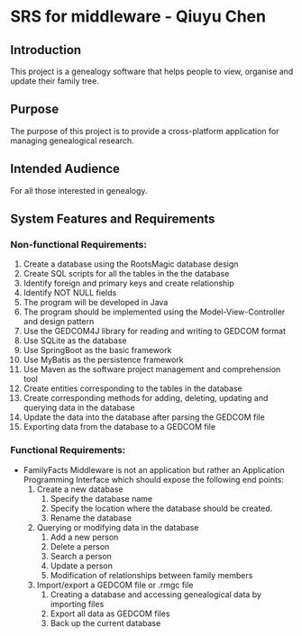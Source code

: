 # SRS for middleware - Qiuyu Chen
## Introduction
This project is a genealogy software that helps people to view, organise and update their family tree.
## Purpose
The purpose of this project is to provide a cross-platform application for managing genealogical research.
## Intended Audience
For all those interested in genealogy.
## System Features and Requirements
### Non-functional Requirements:
1. Create a database using the RootsMagic database design
2. Create SQL scripts for all the tables in the the database
3. Identify foreign and primary keys and create relationship
4. Identify NOT NULL fields
5. The program will be developed in Java
6. The program should be implemented using the Model-View-Controller and  design pattern
7. Use the GEDCOM4J library for reading and writing to GEDCOM format
8. Use SQLite as the database
9. Use SpringBoot as the basic framework
10. Use MyBatis as the persistence framework
11. Use Maven as the software project management and comprehension tool
12. Create entities corresponding to the tables in the database
13. Create corresponding methods for adding, deleting, updating and querying data in the database
14. Update the data into the database after parsing the GEDCOM file
15. Exporting data from the database to a GEDCOM file
### Functional Requirements:
* FamilyFacts Middleware is not an application but rather an Application Programming Interface which should expose the following end points:
    1. Create a new database
        1. Specify the database name
        2. Specify the location where the database should be created.
        3. Rename the database
    2. Querying or modifying data in the database
        1. Add a new person
        2. Delete a person
        3. Search a person 
        4. Update a person
        5. Modification of relationships between family members
    3. Import/export a GEDCOM file or .rmgc file
        1. Creating a database and accessing genealogical data by importing files
        2. Export all data as GEDCOM files
        3. Back up the current database
